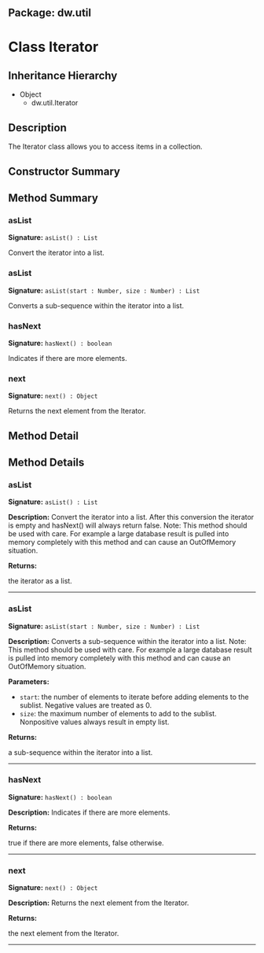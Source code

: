 ## Package: dw.util

# Class Iterator

## Inheritance Hierarchy

- Object
  - dw.util.Iterator

## Description

The Iterator class allows you to access items in a collection.

## Constructor Summary

## Method Summary

### asList

**Signature:** `asList() : List`

Convert the iterator into a list.

### asList

**Signature:** `asList(start : Number, size : Number) : List`

Converts a sub-sequence within the iterator into a list.

### hasNext

**Signature:** `hasNext() : boolean`

Indicates if there are more elements.

### next

**Signature:** `next() : Object`

Returns the next element from the Iterator.

## Method Detail

## Method Details

### asList

**Signature:** `asList() : List`

**Description:** Convert the iterator into a list. After this conversion the iterator is empty and hasNext() will always return false. Note: This method should be used with care. For example a large database result is pulled into memory completely with this method and can cause an OutOfMemory situation.

**Returns:**

the iterator as a list.

---

### asList

**Signature:** `asList(start : Number, size : Number) : List`

**Description:** Converts a sub-sequence within the iterator into a list. Note: This method should be used with care. For example a large database result is pulled into memory completely with this method and can cause an OutOfMemory situation.

**Parameters:**

- `start`: the number of elements to iterate before adding elements to the sublist. Negative values are treated as 0.
- `size`: the maximum number of elements to add to the sublist. Nonpositive values always result in empty list.

**Returns:**

a sub-sequence within the iterator into a list.

---

### hasNext

**Signature:** `hasNext() : boolean`

**Description:** Indicates if there are more elements.

**Returns:**

true if there are more elements, false otherwise.

---

### next

**Signature:** `next() : Object`

**Description:** Returns the next element from the Iterator.

**Returns:**

the next element from the Iterator.

---
